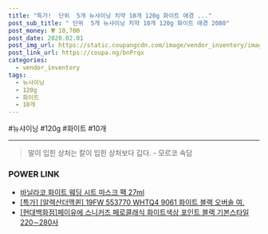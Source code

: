 ```yaml
--- 
title: "특가!  단위  5개 뉴샤이닝 치약 10개 120g 화이트 애경 ..." 
post_sub_title: " 단위  5개 뉴샤이닝 치약 10개 120g 화이트 애경 2080" 
post_money: ₩ 10,700 
post_date: 2020.02.01 
post_img_url: https://static.coupangcdn.com/image/vendor_inventory/images/2018/04/16/15/7/31a2841a-3a28-4179-b6e2-eba0b351d8b0.jpg 
post_link_url: https://coupa.ng/bnPrqx 
categories: 
  - vendor_inventory 
tags: 
  - 뉴샤이닝 
  - 120g 
  - 화이트 
  - 10개 
--- 
```

  #뉴샤이닝 #120g #화이트 #10개 
<hr> 

> 말이 입힌 상처는 칼이 입힌 상처보다 깁다. - 모르코 속담 


### POWER LINK

* <a href="https://blog.naver.com/fasyy4321/221786645330" target="_blank">바닐라코 화이트 웨딩 시트 마스크 팩 27ml</a>
* <a href="https://blog.naver.com/sakai111/221792266132" target="_blank">[특가] [알렉산더맥퀸] 19FW 553770 WHTQ4 9061 화이트 블랙 오버솔 여.</a>
* <a href="https://blog.naver.com/fasyy4321/221786938125" target="_blank">[현대백화점]페이유에 스니커즈 페로클래식 화이트색상 포인트 블랙 기본스타일 220∼280사</a>
